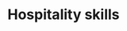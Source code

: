 ---
title: Hospitality skills
redirect_to:
  - https://www.ibm.com/support/knowledgecenter/SS7P7S_spaces/watson-assistant-solutions/flavours/hospitality.html
---